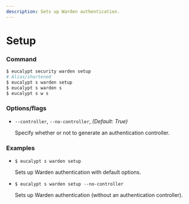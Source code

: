 ```yaml
---
description: Sets up Warden authentication.
---
```


# Setup

### Command

```ruby
$ eucalypt security warden setup
# Alias/shortened
$ eucalypt s warden setup
$ eucalypt s warden s
$ eucalypt s w s
```

### Options/flags

* `--controller`, `--no-controller`, _\(Default: True\)_

  Specify whether or not to generate an authentication controller.

### Examples

* `$ eucalypt s warden setup`

  Sets up Warden authentication with default options.

* `$ eucalypt s warden setup --no-controller`

  Sets up Warden authentication \(without an authentication controller\).

